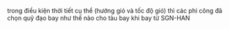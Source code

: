  trong điều kiện thời tiết cụ thể (hướng gió và tốc độ gió) thì các phi công đã chọn quỹ đạo bay như thế nào cho tàu bay khi bay từ SGN-HAN